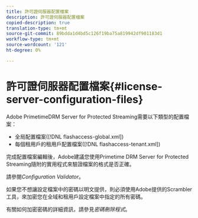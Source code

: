 ```yaml
---
title: 許可證伺服器配置檔案
description: 許可證伺服器配置檔案
copied-description: true
translation-type: tm+mt
source-git-commit: 89bdda1d4bd5c126f19ba75a819942df901183d1
workflow-type: tm+mt
source-wordcount: '121'
ht-degree: 0%

---
```



# 許可證伺服器配置檔案{#license-server-configuration-files}

Adobe PrimetimeDRM Server for Protected Streaming需要以下類型的配置檔案：

* 全局配置檔案([!DNL flashaccess-global.xml])
* 每個租用戶的租用戶配置檔案([!DNL flashaccess-tenant.xml])

完成配置檔案編輯後，Adobe建議您使用Primetime DRM Server for Protected Streaming隨附的實用程式來驗證檔案的格式是否正確。

請參閱&#x200B;*Configuration Validator*。

如果您不想讓設定檔案中的密碼以明文提供，則必須使用Adobe提供的Scrambler工具，來加密您在全域和租用戶設定檔案中指定的所有密碼。

有關如何加密密碼的詳細資訊，請參見&#x200B;*密碼刪除程式*。
